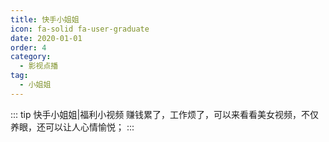 ```yaml
---
title: 快手小姐姐
icon: fa-solid fa-user-graduate
date: 2020-01-01
order: 4
category:
  - 影视点播
tag:
  - 小姐姐
---
```


<ArtPlayer :src :config="mpConfig(state.p)" />

::: tip 快手小姐姐|福利小视频
赚钱累了，工作烦了，可以来看看美女视频，不仅养眼，还可以让人心情愉悦；
:::

<script setup>
  import { mpConfig } from '@cps/artConst'
  import { vod } from '@db'
  import { useStorage } from '@vueuse/core'
  import { onMounted } from "vue";
  const vodId = "ks-xjj"
  const state = useStorage(
    vodId,
    {
      p: []
    }
  )
  const src = state.value.p[0] ? state.value.p[0].url : ""
  onMounted(async () => {
    const { data } = await vod.find({ "name": vodId })
    state.value.p = data.slice(0, 99)
  });
</script>
